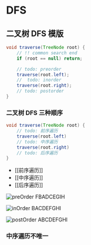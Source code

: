 # DFS
## 二叉树 DFS 模版
```java
void traverse(TreeNode root) {
    // !! common search end
    if (root == null) return;

    // todo: preorder
    traverse(root.left);
    //  todo: inorder
    traverse(root.right);
    // todo: postorder
}

```
### 二叉树 DFS 三种顺序
```java
void traverse(TreeNode root) {
    // todo: 前序遍历
    traverse(root.left)
    // todo: 中序遍历
    traverse(root.right)
    // todo: 后序遍历
}
```

 - [[前序遍历]]
 - [[中序遍历]]
 - [[后序遍历]]

![preOrder](http://zpengg.oss-cn-shenzhen.aliyuncs.com/img/01ef97b746f00de07af173f14c25a382.png)
FBADCEGIH

![inOrder](http://zpengg.oss-cn-shenzhen.aliyuncs.com/img/60d100fa13aba49d28f9548fd26bb5d5.png)
BACDEFGHI

![postOrder](http://zpengg.oss-cn-shenzhen.aliyuncs.com/img/1c79c39a1566d5f7d66222c34d981baf.png)
ABCDEFGHI

### 中序遍历不唯一
